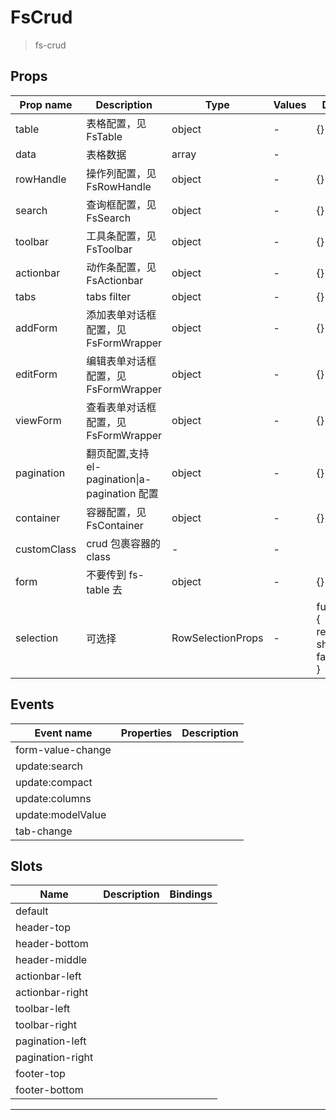 # FsCrud

> fs-crud

## Props

| Prop name   | Description                                    | Type              | Values | Default                                         |
| ----------- | ---------------------------------------------- | ----------------- | ------ | ----------------------------------------------- |
| table       | 表格配置，见 FsTable                           | object            | -      | {}                                              |
| data        | 表格数据                                       | array             | -      |                                                 |
| rowHandle   | 操作列配置，见 FsRowHandle                     | object            | -      | {}                                              |
| search      | 查询框配置，见 FsSearch                        | object            | -      | {}                                              |
| toolbar     | 工具条配置，见 FsToolbar                       | object            | -      | {}                                              |
| actionbar   | 动作条配置，见 FsActionbar                     | object            | -      | {}                                              |
| tabs        | tabs filter                                    | object            | -      | {}                                              |
| addForm     | 添加表单对话框配置，见 FsFormWrapper           | object            | -      | {}                                              |
| editForm    | 编辑表单对话框配置，见 FsFormWrapper           | object            | -      | {}                                              |
| viewForm    | 查看表单对话框配置，见 FsFormWrapper           | object            | -      | {}                                              |
| pagination  | 翻页配置,支持 el-pagination\|a-pagination 配置 | object            | -      | {}                                              |
| container   | 容器配置，见 FsContainer                       | object            | -      | {}                                              |
| customClass | crud 包裹容器的 class                          | -                 | -      |                                                 |
| form        | 不要传到 fs-table 去                           | object            | -      | {}                                              |
| selection   | 可选择                                         | RowSelectionProps | -      | function() {<br/> return { show: false };<br/>} |

## Events

| Event name        | Properties | Description |
| ----------------- | ---------- | ----------- |
| form-value-change |            |
| update:search     |            |
| update:compact    |            |
| update:columns    |            |
| update:modelValue |            |
| tab-change        |            |

## Slots

| Name             | Description | Bindings |
| ---------------- | ----------- | -------- |
| default          |             |          |
| header-top       |             |          |
| header-bottom    |             |          |
| header-middle    |             |          |
| actionbar-left   |             |          |
| actionbar-right  |             |          |
| toolbar-left     |             |          |
| toolbar-right    |             |          |
| pagination-left  |             |          |
| pagination-right |             |          |
| footer-top       |             |          |
| footer-bottom    |             |          |

---
